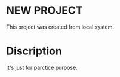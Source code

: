 # NEW PROJECT
This project was created from local system.
 
 # Discription
  It's just for parctice purpose.